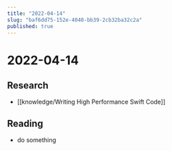 ```yaml
---
title: "2022-04-14"
slug: "baf6dd75-152e-4040-bb39-2cb32ba32c2a"
published: true
---
```


# 2022-04-14

## Research

- [[knowledge/Writing High Performance Swift Code]]

## Reading

- do something